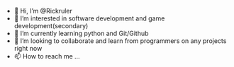 - 👋 Hi, I’m @Rickruler
- 👀 I’m interested in software development and game development(secondary)
- 🌱 I’m currently learning python and Git/Github
- 💞️ I’m looking to collaborate and learn from programmers on any projects right now
- 📫 How to reach me ...

<!---
Rickruler/Rickruler is a ✨ special ✨ repository because its `README.md` (this file) appears on your GitHub profile.
You can click the Preview link to take a look at your changes.
--->
